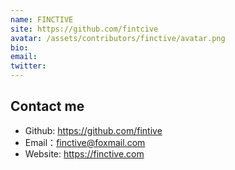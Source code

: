 ```yaml
---
name: FINCTIVE
site: https://github.com/fintcive
avatar: /assets/contributors/finctive/avatar.png
bio: 
email: 
twitter: 
---
```


## Contact me

- Github: <https://github.com/fintive>
- Email：<finctive@foxmail.com>
- Website: <https://finctive.com>
